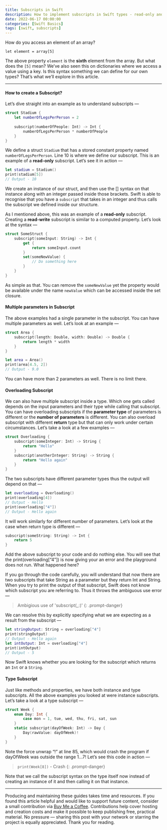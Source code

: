 ```yaml
---
title: Subscripts in Swift
description: How to implement subscripts in Swift types - read-only and read-write subscripts, multiple parameters, overloading, and type subscripts with examples.
date: 2022-06-17 00:00:00
categories: [Swift Basics]
tags: [swift, subscripts]
---
```

How do you access an element of an array?

`let element = array[5]`

The above property `element` is the **sixth** element from the array. But what does the `[5]` mean? We’ve also seen this on dictionaries where we access a value using a key. Is this syntax something we can define for our own types? That’s what we’ll explore in this article.

---

#### How to create a Subscript?
Let’s dive straight into an example as to understand subscripts —

```swift
struct Stadium {
    let numberOfLegsPerPerson = 2
    
    subscript(numberOfPeople: Int) -> Int {
        numberOfLegsPerPerson * numberOfPeople
    }
}
```

We define a struct `Stadium` that has a stored constant property named `numberOfLegsPerPerson`. Line 10 is where we define our subscript. This is an example of a **read-only** subscript. Let’s see it in action —

```swift
let stadium = Stadium()
print(stadium[5])
// Output - 10
```

We create an instance of our struct, and then use the [] syntax on that instance along with an integer passed inside those brackets. Swift is able to recognise that you have a `subscript` that takes in an integer and thus calls the subscript we defined inside our structure.

As I mentioned above, this was an example of a **read-only** subscript. Creating a **read-write** subscript is similar to a computed property. Let’s look at the syntax —

```swift
struct SomeStruct {
    subscript(someInput: String) -> Int {
        get {
            return someInput.count
        }
        set(someNewValue) {
            // Do something here
        }
    }
}
```

As simple as that. You can remove the `someNewValue` yet the property would be available under the name `newValue` which can be accessed inside the set closure.

#### Multiple parameters in Subscript

The above examples had a single parameter in the subscript. You can have multiple parameters as well. Let’s look at an example —

```swift
struct Area {
    subscript(length: Double, width: Double) -> Double {
        return length * width
    }
}

let area = Area()
print(area[4.5, 2])
// Output - 9.0
```

You can have more than 2 parameters as well. There is no limit there.

#### Overloading Subscript

We can also have multiple subscript inside a type. Which one gets called depends on the input parameters and their type while calling that subscript. You can have overloading subscripts if the **parameter type** of parameters is different or the **number of parameters** is different. You can also overload subscript with different **return** type but that can only work under certain circumstances. Let’s take a look at a few examples —

```swift
struct Overloading {
    subscript(someInteger: Int) -> String {
        return "Hello"
    }
    subscript(anotherInteger: String) -> String {
        return "Hello again"
    }
}
```

The two subscripts have different parameter types thus the output will depend on that —

```swift
let overloading = Overloading()
print(overloading[4])
// Output - Hello
print(overloading["4"])
// Output - Hello again
```

It will work similarly for different number of parameters. Let’s look at the case when return type is different —

```swift
subscript(someString: String) -> Int {
    return 5
}
```

Add the above subscript to your code and do nothing else. You will see that the print(overloading[“4”]) is now giving your an error and the playground does not run. What happened here?

If you go through the code carefully, you will understand that now there are two subscripts that take String as a parameter but they return Int and String. When you try to print the output of that subscript, Swift does not know which subscript you are referring to. Thus it throws the ambiguous use error —

> Ambigious use of 'subscript(_:)'
{: .prompt-danger}

We can resolve this by explicitly specifying what we are expecting as a result from the subscript —

```swift
let stringOutput: String = overloading["4"]
print(stringOutput)
// Output - Hello again
let intOutput: Int = overloading["4"]
print(intOutput)
// Output - 5
```

Now Swift knows whether you are looking for the subscript which returns an `Int` or a `String`.

#### Type Subscript

Just like methods and properties, we have both instance and type subscripts. All the above examples you looked at were instance subscripts. Let’s take a look at a type subscript —

```swift
struct Week {
    enum Day: Int {
        case mon = 1, tue, wed, thu, fri, sat, sun
    }
    static subscript(dayOfWeek: Int) -> Day {
        Day(rawValue: dayOfWeek)!
    }
}
```

Note the force unwrap “!” at line 85, which would crash the program if dayOfWeek was outside the range 1…7! Let’s see this code in action —

> `print(Week[8])` - Crash
{: .prompt-danger}

Note that we call the subscript syntax on the type itself now instead of creating an instance of it and then calling it on that instance.

---

Producing and maintaining these guides takes time and resources. If you found this article helpful and would like to support future content, consider a small contribution via [Buy Me a Coffee](https://buymeacoffee.com/swiftsimplified). Contributions help cover hosting and creation costs and make it possible to keep publishing free, practical material. No pressure — sharing this post with your network or starring the project is equally appreciated. Thank you for reading.
